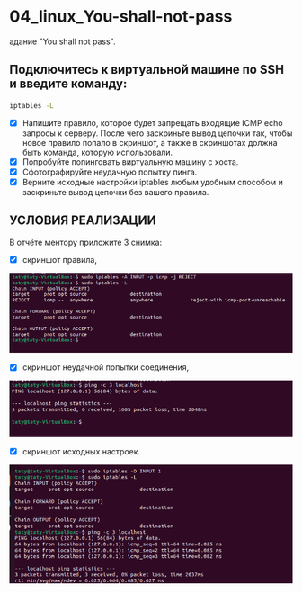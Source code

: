 # 04_linux_You-shall-not-pass
адание "You shall not pass".

## Подключитесь к виртуальной машине по SSH и введите команду:

```bash
iptables -L
```

- [X] Напишите правило, которое будет запрещать входящие ICMP echo запросы к серверу. После чего заскриньте вывод цепочки так, чтобы новое правило попало в скриншот, а также в скриншотах должна быть команда, которую использовали.
- [X] Попробуйте попинговать виртуальную машину с хоста.
- [X] Сфотографируйте неудачную попытку пинга.
- [X] Верните исходные настройки iptables любым удобным способом и заскриньте вывод цепочки без вашего правила.

## УСЛОВИЯ РЕАЛИЗАЦИИ

В отчёте ментору приложите 3 снимка:

- [X] скриншот правила,

![](./1_the_rule.png)

- [X] скриншот неудачной попытки соединения,

![](./2_unreachable.png)

- [X] скриншот исходных настроек.

![](./3_returning_to_initial_state_and_success.png)
